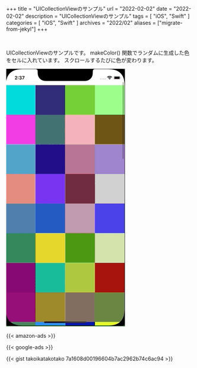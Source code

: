 +++
title =  "UICollectionViewのサンプル"
url = "2022-02-02"
date = "2022-02-02"
description = "UICollectionViewのサンプル"
tags = [
  "iOS",
  "Swift"
]
categories = [
  "iOS",
  "Swift"
]
archives = "2022/02"
aliases = ["migrate-from-jekyl"]
+++

<br>

UICollectionViewのサンプルです。
makeColor() 関数でランダムに生成した色をセルに入れています。
スクロールするたびに色が変わります。

![Image](1.gif)

<!-- Amazon Ads -->
{{< amazon-ads >}}

<!-- Google Ads -->
{{< google-ads >}}

{{< gist takoikatakotako 7a1608d00196604b7ac2962b74c6ac94 >}}

